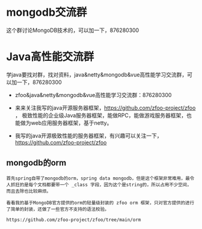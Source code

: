 # mongodb交流群

这个群讨论MongoDB技术的，可以加一下，876280300

# Java高性能交流群

学java要找对群，找对资料，java&netty&mongodb&vue高性能学习交流群，可以加一下，876280300

- zfoo&java&netty&mongodb&vue高性能学习交流群：876280300

- 来来关注我写的java开源服务器框架，https://github.com/zfoo-project/zfoo  ， 极致性能的企业级Java服务器框架，能做RPC，能做游戏服务器框架，也能做为web应用服务器框架，基于netty。

- 我写的java开源极致性能的服务器框架，有兴趣可以关注一下，https://github.com/zfoo-project/zfoo

## mongodb的orm

```
首先spring自带了mongodb的orm，spring data mongodb，但是这个框架非常难用，最令人抓狂的是每个文档都要带一个 _class 字段，因为这个是string的，所以占用不少空间，而且去除也比较麻烦。

看看我的基于MongoDB官方提供的orm的轻量级封装的 zfoo orm 框架，只对官方提供的进行了简单的封装，还做了一些官方不支持的语法校验。

https://github.com/zfoo-project/zfoo/tree/main/orm
```